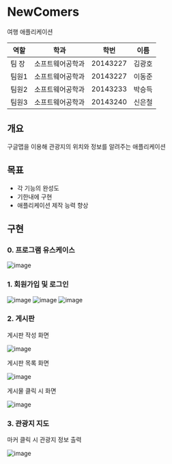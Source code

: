 # NewComers
여행 애플리케이션

|역할|학과|학번|이름|
|---|---|---|---|
팀 장	|소프트웨어공학과	|20143227	|김광호|
팀원1	|소프트웨어공학과	|20143227	|이동준|
팀원2	|소프트웨어공학과	|20143233	|박승득|
팀원3	|소프트웨어공학과	|20143240	|신은철|

## 개요
구글맵을 이용해 관광지의 위치와 정보를 알려주는 애플리케이션

## 목표
- 각 기능의 완성도
- 기한내에 구현
- 애플리케이션 제작 능력 향상

## 구현
### 0. 프로그램 유스케이스
![image](https://user-images.githubusercontent.com/49029096/130945750-03e39655-9386-4d4e-baf5-a3daa7871e94.png)




### 1. 회원가입 및 로그인
![image](https://user-images.githubusercontent.com/49029096/130946026-3e2844e6-3450-4ed0-ba42-5eddf605c120.png)
![image](https://user-images.githubusercontent.com/49029096/130946039-b363f890-8d30-4d83-bd31-5380759c2935.png)
![image](https://user-images.githubusercontent.com/49029096/130946067-24c0a857-d19f-46e5-87c5-26d17e66fb98.png)


### 2. 게시판
게시판 작성 화면

![image](https://user-images.githubusercontent.com/49029096/130946124-1071ad01-3693-4133-9e0c-5f55c5f29389.png)

게시판 목록 화면

![image](https://user-images.githubusercontent.com/49029096/130946201-735d2d3d-8018-473b-a635-9ac5121bbe5a.png)

게시물 클릭 시 화면

![image](https://user-images.githubusercontent.com/49029096/130946234-e465f2b6-a671-4ae2-ae5e-7a76277c866f.png)





### 3. 관광지 지도

마커 클릭 시 관광지 정보 출력

![image](https://user-images.githubusercontent.com/49029096/130946273-32ea27af-aab0-4c3b-b611-a11e9e5c3876.png)


